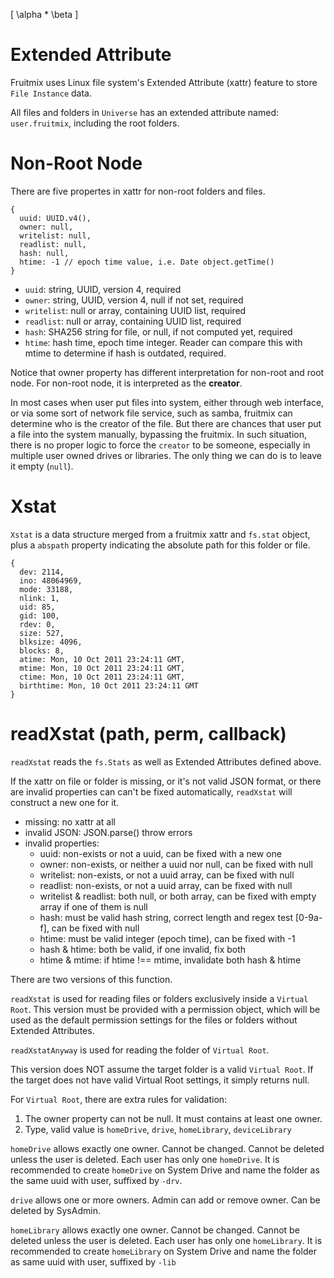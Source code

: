 \[
\alpha * \beta
\]

# Extended Attribute

Fruitmix uses Linux file system's Extended Attribute (xattr) feature to store `File Instance` data.

All files and folders in `Universe` has an extended attribute named: `user.fruitmix`, including the root folders.

# Non-Root Node

There are five propertes in xattr for non-root folders and files.

```
{
  uuid: UUID.v4(),
  owner: null,
  writelist: null,
  readlist: null,
  hash: null,
  htime: -1 // epoch time value, i.e. Date object.getTime()
}
```

* `uuid`: string, UUID, version 4, required
* `owner`: string, UUID, version 4, null if not set, required
* `writelist`: null or array, containing UUID list, required
* `readlist`: null or array, containing UUID list, required
* `hash`: SHA256 string for file, or null, if not computed yet, required
* `htime`: hash time, epoch time integer. Reader can compare this with mtime to determine if hash is outdated, required.

Notice that owner property has different interpretation for non-root and root node. For non-root node, it is interpreted as the **creator**.

In most cases when user put files into system, either through web interface, or via some sort of network file service, such as samba, fruitmix can determine who is the creator of the file. But there are chances that user put a file into the system manually, bypassing the fruitmix. In such situation, there is no proper logic to force the `creator` to be someone, especially in multiple user owned drives or libraries. The only thing we can do is to leave it empty (`null`).

# Xstat

`Xstat` is a data structure merged from a fruitmix xattr and `fs.stat` object, plus a `abspath` property indicating the absolute path for this folder or file.


```
{
  dev: 2114,
  ino: 48064969,
  mode: 33188,
  nlink: 1,
  uid: 85,
  gid: 100,
  rdev: 0,
  size: 527,
  blksize: 4096,
  blocks: 8,
  atime: Mon, 10 Oct 2011 23:24:11 GMT,
  mtime: Mon, 10 Oct 2011 23:24:11 GMT,
  ctime: Mon, 10 Oct 2011 23:24:11 GMT,
  birthtime: Mon, 10 Oct 2011 23:24:11 GMT
}
```
# readXstat (path, perm, callback)

`readXstat` reads the `fs.Stats` as well as Extended Attributes defined above.

If the xattr on file or folder is missing, or it's not valid JSON format, or there are invalid properties can can't be fixed automatically, `readXstat` will construct a new one for it.

* missing: no xattr at all
* invalid JSON: JSON.parse() throw errors
* invalid properties:
  * uuid: non-exists or not a uuid, can be fixed with a new one
  * owner: non-exists, or neither a uuid nor null, can be fixed with null
  * writelist: non-exists, or not a uuid array, can be fixed with null
  * readlist: non-exists, or not a uuid array, can be fixed with null
  * writelist & readlist: both null, or both array, can be fixed with empty array if one of them is null
  * hash: must be valid hash string, correct length and regex test [0-9a-f], can be fixed with null
  * htime: must be valid integer (epoch time), can be fixed with -1
  * hash & htime: both be valid, if one invalid, fix both
  * htime & mtime: if htime !== mtime, invalidate both hash & htime




There are two versions of this function.

`readXstat` is used for reading files or folders exclusively inside a `Virtual Root`. This version must be provided with a permission object, which will be used as the default permission settings for the files or folders without Extended Attributes.

`readXstatAnyway` is used for reading the folder of `Virtual Root`.

This version does NOT assume the target folder is a valid `Virtual Root`. If the target does not have valid Virtual Root settings, it simply returns null.

For `Virtual Root`, there are extra rules for validation:

1. The owner property can not be null. It must contains at least one owner.
2. Type, valid value is `homeDrive`, `drive`, `homeLibrary`, `deviceLibrary`

`homeDrive` allows exactly one owner. Cannot be changed. Cannot be deleted unless the user is deleted. Each user has only one `homeDrive`. It is recommended to create `homeDrive` on System Drive and name the folder as the same uuid with user, suffixed by `-drv`.

`drive` allows one or more owners. Admin can add or remove owner. Can be deleted by SysAdmin.

`homeLibrary` allows exactly one owner. Cannot be changed. Cannot be deleted unless the user is deleted. Each user has only one `homeLibrary`. It is recommended to create `homeLibrary` on System Drive and name the folder as same uuid with user, suffixed by `-lib`

